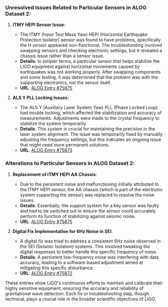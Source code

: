 ### Unresolved Issues Related to Particular Sensors in ALOG Dataset 2:

1. **ITMY HEPI Sensor Issue**:
   - The ITMY (Input Test Mass Yaw) HEPI (Horizontal Earthquake Protection Isolator) sensor was found to have problems, specifically the H sensor appeared non-functional. The troubleshooting involved swapping sensors and checking electronic settings, but it revealed a chassis issue rather than a sensor issue.
   - **Details**: In simpler terms, a particular sensor that helps stabilize the LIGO equipment against horizontal movements caused by earthquakes was not working properly. After swapping components and some testing, it was determined that the problem was with the supporting electronics, not the sensor itself.
   - **URL**: [ALOG Entry #75875](https://alog.ligo-la.caltech.edu/aLOG/index.php?callRep=75875)

2. **ALS Y PLL Locking Issues**:
   - The ALS Y (Auxiliary Laser System Yaw) PLL (Phase Locked Loop) had trouble locking, which affected the stabilization and accuracy of measurements. Adjustments were made to the crystal frequency to stabilize the system temporarily.
   - **Details**: This system is crucial for maintaining the precision in the laser system alignment. The issue was temporarily fixed by manually adjusting the frequency settings, but this indicates an ongoing issue that might need more permanent solutions.
   - **URL**: [ALOG Entry #75873](https://alog.ligo-la.caltech.edu/aLOG/index.php?callRep=75873)

### Alterations to Particular Sensors in ALOG Dataset 2:

1. **Replacement of ITMY HEPI AA Chassis**:
   - Due to the persistent noise and malfunctioning initially attributed to the ITMY HEPI sensor, the AA chassis (which is part of the electronic system supporting the sensor) was replaced to resolve the noise issues.
   - **Details**: Essentially, the support system for a key sensor was faulty and had to be switched out to ensure the sensor could accurately perform its function of stabilizing against seismic noise.
   - **URL**: [ALOG Entry #75875](https://alog.ligo-la.caltech.edu/aLOG/index.php?callRep=75875)

2. **Digital Fix Implementation for 6Hz Noise in SEI**:
   - A digital fix was tried to address a consistent 6Hz noise observed in the SEI (Seismic Isolation) systems. This involved tweaking the digital responses to better handle this specific frequency of noise.
   - **Details**: A persistent low-frequency noise was interfering with data accuracy, leading to a software-based adjustment aimed at mitigating this specific disturbance.
   - **URL**: [ALOG Entry #75872](https://alog.ligo-la.caltech.edu/aLOG/index.php?callRep=75872)

These entries show LIGO's continuous efforts to maintain and calibrate their highly sensitive equipment, ensuring the accuracy and reliability of gravitational wave detection. Each fix or troubleshooting step, though technical, plays a crucial role in the broader scientific objectives of LIGO.